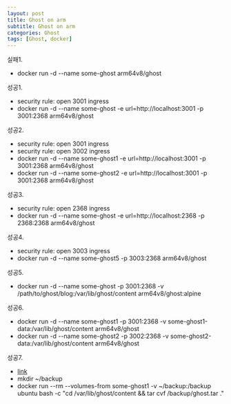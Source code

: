 ```yaml
---
layout: post
title: Ghost on arm
subtitle: Ghost on arm
categories: Ghost
tags: [Ghost, docker]
---
```

실패1.
- docker run -d --name some-ghost arm64v8/ghost

성공1.
- security rule: open 3001 ingress
- docker run -d --name some-ghost -e url=http://localhost:3001 -p 3001:2368 arm64v8/ghost

성공2.
- security rule: open 3001 ingress
- security rule: open 3002 ingress
- docker run -d --name some-ghost1 -e url=http://localhost:3001 -p 3001:2368 arm64v8/ghost
- docker run -d --name some-ghost2 -e url=http://localhost:3001 -p 3001:2368 arm64v8/ghost

성공3.
- security rule: open 2368 ingress
- docker run -d --name some-ghost -e url=http://localhost:2368 -p 2368:2368 arm64v8/ghost

성공4.
- security rule: open 3003 ingress
- docker run -d --name some-ghost5 -p 3003:2368 arm64v8/ghost

성공5.
- docker run -d --name some-ghost -p 3001:2368 -v /path/to/ghost/blog:/var/lib/ghost/content arm64v8/ghost:alpine

성공6.
- docker run -d --name some-ghost1 -p 3001:2368 -v some-ghost1-data:/var/lib/ghost/content arm64v8/ghost
- docker run -d --name some-ghost2 -p 3002:2368 -v some-ghost2-data:/var/lib/ghost/content arm64v8/ghost

성공7.
- [link](https://blog.ssdnodes.com/blog/docker-backup-volumes/)
- mkdir ~/backup
- docker run --rm --volumes-from some-ghost1 -v ~/backup:/backup ubuntu bash -c "cd /var/lib/ghost/content && tar cvf /backup/ghost.tar ."

